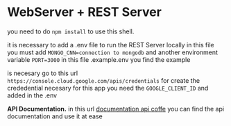 # WebServer + REST Server

you need to do ``` npm install ``` to use this shell.


it is necessary to add a .env file to run the REST Server locally in this file you must add
``` MONGO_CNN=connection to mongodb ``` 
and another environment variable
``` PORT=3000 ```
in this file .example.env you find the example


is necesary go to this url ``` https://console.cloud.google.com/apis/credentials ``` for create the crededential necesary for this app
you need the ``` GOOGLE_CLIENT_ID ``` and added in the .env



**API Documentation.**
in this url [documentation api coffe](https://documenter.getpostman.com/view/11634950/TzRLmqhK) you can find the api documentation and use it at ease 